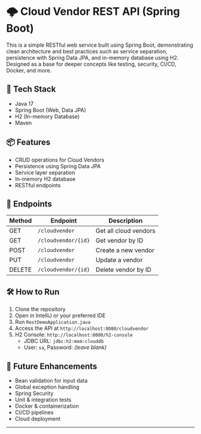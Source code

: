 # 🌩️ Cloud Vendor REST API (Spring Boot)

This is a simple RESTful web service built using Spring Boot, demonstrating clean architecture and best practices such as service separation, persistence with Spring Data JPA, and in-memory database using H2. Designed as a base for deeper concepts like testing, security, CI/CD, Docker, and more.

## 🔧 Tech Stack

- Java 17
- Spring Boot (Web, Data JPA)
- H2 (In-memory Database)
- Maven

## 📦 Features

- CRUD operations for Cloud Vendors
- Persistence using Spring Data JPA
- Service layer separation
- In-memory H2 database
- RESTful endpoints

## 🚀 Endpoints

| Method | Endpoint               | Description                |
|--------|------------------------|----------------------------|
| GET    | `/cloudvendor`         | Get all cloud vendors      |
| GET    | `/cloudvendor/{id}`    | Get vendor by ID           |
| POST   | `/cloudvendor`         | Create a new vendor        |
| PUT    | `/cloudvendor`         | Update a vendor            |
| DELETE | `/cloudvendor/{id}`    | Delete vendor by ID        |

## 🛠 How to Run

1. Clone the repository  
2. Open in IntelliJ or your preferred IDE  
3. Run `RestDemoApplication.java`  
4. Access the API at `http://localhost:8080/cloudvendor`  
5. H2 Console: `http://localhost:8080/h2-console`  
   - JDBC URL: `jdbc:h2:mem:clouddb`  
   - User: `sa`, Password: *(leave blank)*

## 📌 Future Enhancements

- Bean validation for input data  
- Global exception handling  
- Spring Security  
- Unit & integration tests  
- Docker & containerization  
- CI/CD pipelines  
- Cloud deployment

---
